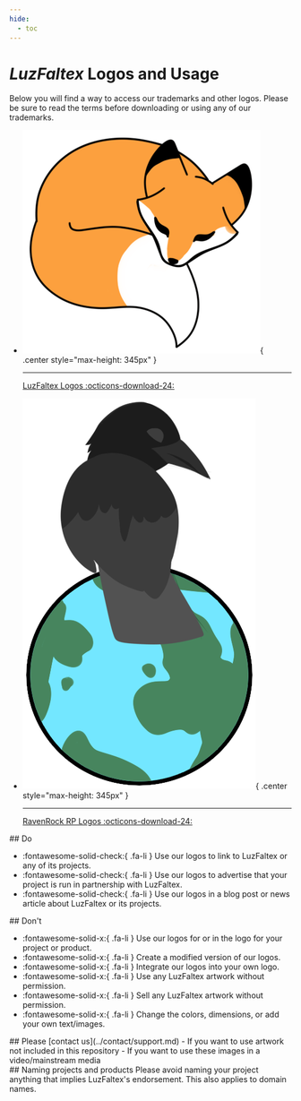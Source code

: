 ```yaml
---
hide:
  - toc
---
```


# *LuzFaltex* Logos and Usage

Below you will find a way to access our trademarks and other logos. Please be sure to read the terms before downloading or using any of our trademarks.

<div class="grid cards" markdown>

-   ![LuzFaltex Logo](../img/logoOrange.png){ .center style="max-height: 345px" }

    ---

    [LuzFaltex Logos :octicons-download-24:](../static/lfLogos.zip)

-   ![RavenRock RP Logo](../img/logoRavenRock.png){ .center style="max-height: 345px" }

    ---

    [RavenRock RP Logos :octicons-download-24:](../static/rrLogos.zip)

</div>

<div class="is-row" markdown>
  <div class="is-col" markdown>
## Do

<ul class="fa-ul" markdown>
  <li markdown>:fontawesome-solid-check:{ .fa-li } Use our logos to link to LuzFaltex or any of its projects.</li>
  <li markdown>:fontawesome-solid-check:{ .fa-li } Use our logos to advertise that your project is run in partnership with LuzFaltex.</li>
  <li markdown>:fontawesome-solid-check:{ .fa-li } Use our logos in a blog post or news article about LuzFaltex or its projects.</li>
</ul>

  </div>
  <div class="is-col" markdown>
## Don't

<ul class="fa-ul" markdown>
  <li markdown>:fontawesome-solid-x:{ .fa-li } Use our logos for or in the logo for your project or product.</li>
  <li markdown>:fontawesome-solid-x:{ .fa-li } Create a modified version of our logos.</li>
  <li markdown>:fontawesome-solid-x:{ .fa-li } Integrate our logos into your own logo.</li>
  <li markdown>:fontawesome-solid-x:{ .fa-li } Use any LuzFaltex artwork without permission.</li>
  <li markdown>:fontawesome-solid-x:{ .fa-li } Sell any LuzFaltex artwork without permission.</li>
  <li markdown>:fontawesome-solid-x:{ .fa-li } Change the colors, dimensions, or add your own text/images.</li>
</ul>
    </div>
</div>

<div class="is-row" markdown>
  <div class="is-col" markdown>
## Please [contact us](../contact/support.md)
- If you want to use artwork not included in this repository
- If you want to use these images in a video/mainstream media
  </div>
  <div class="is-col" markdown>
## Naming projects and products
Please avoid naming your project anything that implies LuzFaltex's endorsement. This also applies to domain names.
  </div>
</div>